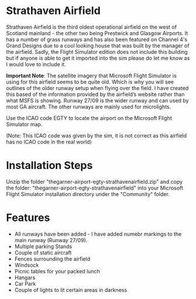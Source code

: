 # Strathaven Airfield

Strathaven Airfield is the third oldest operational airfield on the west of Scotland mainland - the other two being Prestwick and Glasgow Airports. It has a number of grass runways and has also been featured on Channel 4's Grand Designs due to a cool looking house that was built by the manager of the airfield. Sadly, the Flight Simulator edition does not include this building but if anyone is able to get it imported into the sim please do let me know as I would love to include it.

**Important Note**: The satellite imagery that Microsoft Flight Simulator is using for this airfield seems to be quite old. Which is why you will see outlines of the older runway setup when flying over the field. I have created this based of the information provided by the airfield’s website rather than what MSFS is showing. Runway 27/09 is the wider runway and can used by most GA aircraft. The other runways are mainly used for microlights.

Use the ICAO code EGTY to locate the airport on the Microsoft Flight Simulator map. 

(Note: This ICAO code was given by the sim, it is not correct as this airfield has no ICAO code in the real world)

# Installation Steps

Unzip the folder "thegarner-airport-egty-strathavenairfield.zip" and copy the folder: "thegarner-airport-egty-strathavenairfield" into your Microsoft Flight Simulator installation directory under the "Community" folder.

# Features
* All runways have been added - I have added numebr markings to the main runway (Runway 27/09).
* Multiple parking Stands
* Couple of static aircraft
* Fences surrounding the airfield
* Windsock
* Picnic tables for your packed lunch
* Hangars
* Car Park
* Couple of lights to lit certain areas in darkness
